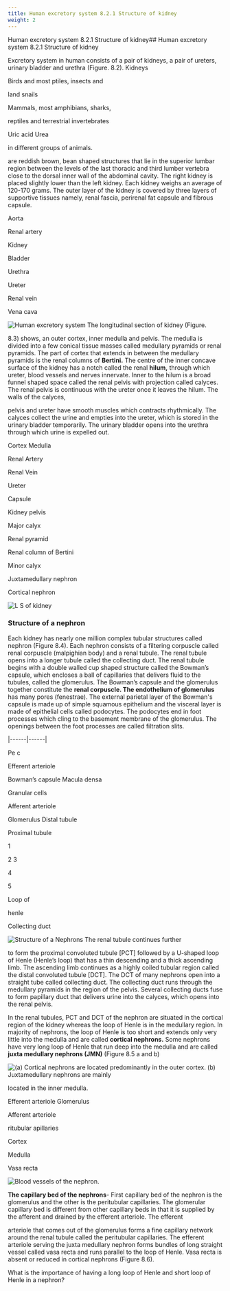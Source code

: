 ```yaml
---
title: Human excretory system 8.2.1 Structure of kidney
weight: 2
---
```


Human excretory system 8.2.1 Structure of kidney## Human excretory system 8.2.1 Structure of kidney


Excretory system in human consists of a pair of kidneys, a pair of ureters, urinary bladder and urethra (Figure. 8.2). Kidneys

Birds and most ptiles, insects and

land snails

Mammals, most amphibians, sharks,

reptiles and terrestrial invertebrates

Uric acid Urea

in different groups of animals.




  

are reddish brown, bean shaped structures that lie in the superior lumbar region between the levels of the last thoracic and third lumber vertebra close to the dorsal inner wall of the abdominal cavity. The right kidney is placed slightly lower than the left kidney. Each kidney weighs an average of 120-170 grams. The outer layer of the kidney is covered by three layers of supportive tissues namely, renal fascia, perirenal fat capsule and fibrous capsule.

Aorta

Renal artery

Kidney

Bladder

Urethra

Ureter

Renal vein

Vena cava

![ Human excretory system The longitudinal section of kidney (Figure.](8.2.png "")


8.3) shows, an outer cortex, inner medulla and pelvis. The medulla is divided into a few conical tissue masses called medullary pyramids or renal pyramids. The part of cortex that extends in between the medullary pyramids is the renal columns of **Bertini.** The centre of the inner concave surface of the kidney has a notch called the renal **hilum,** through which ureter, blood vessels and nerves innervate. Inner to the hilum is a broad funnel shaped space called the renal pelvis with projection called calyces. The renal pelvis is continuous with the ureter once it leaves the hilum. The walls of the calyces,  

pelvis and ureter have smooth muscles which contracts rhythmically. The calyces collect the urine and empties into the ureter, which is stored in the urinary bladder temporarily. The urinary bladder opens into the urethra through which urine is expelled out.

Cortex Medulla

Renal Artery

Renal Vein

Ureter

Capsule

Kidney pelvis

Major calyx

Renal pyramid

Renal column of Bertini

Minor calyx

Juxtamedullary nephron

Cortical nephron

![ L S of kidney](8.3.png "")


### Structure of a nephron


Each kidney has nearly one million complex tubular structures called nephron (Figure 8.4). Each nephron consists of a filtering corpuscle called renal corpuscle (malpighian body) and a renal tubule. The renal tubule opens into a longer tubule called the collecting duct. The renal tubule begins with a double walled cup shaped structure called the Bowman’s capsule, which encloses a ball of capillaries that delivers fluid to the tubules, called the glomerulus. The Bowman’s capsule and the glomerulus together constitute the **renal corpuscle. The endothelium of glomerulus** has many pores (fenestrae). The external parietal layer of the Bowman's capsule is made up of simple squamous epithelium and the visceral layer is made of epithelial cells called podocytes. The podocytes end in foot processes which cling to the basement membrane of the glomerulus. The openings between the foot processes are called filtration slits.







|------|------|

  

Pe c

Efferent arteriole

Bowman’s capsule Macula densa

Granular cells

Afferent arteriole

Glomerulus Distal tubule

Proximal tubule

1

2 3

4

5

Loop of

henle

Collecting duct

![ Structure of a Nephrons The renal tubule continues further](8.4.png "")


to form the proximal convoluted tubule \[PCT\] followed by a U-shaped loop of Henle (Henle’s loop) that has a thin descending and a thick ascending limb. The ascending limb continues as a highly coiled tubular region called the distal convoluted tubule \[DCT\]. The DCT of many nephrons open into a straight tube called collecting duct. The collecting duct runs through the medullary pyramids in the region of the pelvis. Several collecting ducts fuse to form papillary duct that delivers urine into the calyces, which opens into the renal pelvis.

In the renal tubules, PCT and DCT of the nephron are situated in the cortical region of the kidney whereas the loop of Henle is in the medullary region. In majority of nephrons, the loop of Henle is too short and extends only very little into the medulla and are called **cortical nephrons.** Some nephrons have very long loop of Henle that run deep into the medulla and are called **juxta medullary nephrons (JMN)** (Figure 8.5 a and b)  

![ (a) Cortical nephrons are located predominantly in the outer cortex. (b) Juxtamedullary nephrons are mainly](8.5.png "")


located in the inner medulla.

Efferent arteriole Glomerulus

Afferent arteriole

ritubular apillaries

Cortex

Medulla

Vasa recta

![ Blood vessels of the nephron.](8.6.png "")


**The capillary bed of the nephrons**\- First capillary bed of the nephron is the glomerulus and the other is the peritubular capillaries. The glomerular capillary bed is different from other capillary beds in that it is supplied by the afferent and drained by the efferent arteriole. The efferent




  

arteriole that comes out of the glomerulus forms a fine capillary network around the renal tubule called the peritubular capillaries. The efferent arteriole serving the juxta medullary nephron forms bundles of long straight vessel called vasa recta and runs parallel to the loop of Henle. Vasa recta is absent or reduced in cortical nephrons (Figure 8.6).

What is the importance of having a long loop of Henle and short loop of Henle in a nephron?

